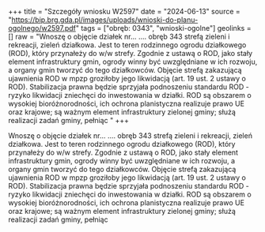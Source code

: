 +++
title = "Szczegóły wniosku W2597"
date = "2024-06-13"
source = "https://bip.brg.gda.pl/images/uploads/wnioski-do-planu-ogolnego/w2597.pdf"
tags = ["obręb: 0343", "wnioski-ogolne"]
geolinks = []
raw = "Wnoszę o objęcie działek nr... .... obręb 343 strefą zieleni i rekreacji, zieleń działkowa. Jest to teren rodzinnego ogrodu działkowego (ROD), który przynałeży do w/w strefy. Zgodnie z ustawą o ROD, jako  stały element infrastruktury gmin, ogrody winny być uwzględniane w ich rozwoju, a organy gmin tworzyć do tego działkowców. Objęcie strefą zakazującą ujawnienia ROD w mpzp groziłoby jego likwidacją (art. 19 ust. 2 ustawy o ROD). Stabilizacja prawna będzie sprzyjała podnoszeniu standardu ROD - ryzyko likwidacji zniechęci do inwestowania w działki. ROD są obszarem o wysokiej bioróżnorodności, ich ochrona planistyczna realizuje  prawo UE oraz krajowe; są ważnym element infrastruktury zielonej gminy; służą realizacji zadań gminy, pełniąc "
+++

Wnoszę o objęcie działek nr... .... obręb 343 strefą zieleni i rekreacji, zieleń działkowa. Jest
to teren rodzinnego ogrodu działkowego (ROD), który przynałeży do w/w strefy. Zgodnie z ustawą o ROD, jako
 stały element infrastruktury gmin, ogrody winny być uwzględniane w ich rozwoju, a organy gmin tworzyć do tego
działkowców. Objęcie strefą zakazującą ujawnienia ROD w mpzp groziłoby jego likwidacją (art. 19 ust. 2 ustawy
o ROD). Stabilizacja prawna będzie sprzyjała podnoszeniu standardu ROD - ryzyko likwidacji zniechęci do
inwestowania w działki. ROD są obszarem o wysokiej bioróżnorodności, ich ochrona planistyczna realizuje
 prawo UE oraz krajowe; są ważnym element infrastruktury zielonej gminy; służą realizacji zadań gminy, pełniąc



